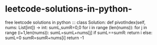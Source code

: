 # leetcode-solutions-in-python-
free leetcode solutions in python :::
class Solution:
    def pivotIndex(self, nums: List[int]) -> int:
        sumL,sumR=0,0
        for i in range (len(nums)):
            for j in range (i+1,len(nums)):
                sumL=sumL+nums[j]
            if sumL==sumR:
                return i
            else:
                sumL=0
                sumR=sumR+nums[i]
        return -1
